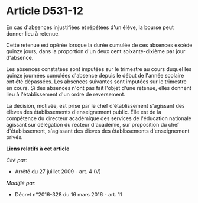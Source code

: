 # Article D531-12

En cas d'absences injustifiées et répétées d'un élève, la bourse peut donner lieu à retenue. 

Cette retenue est opérée lorsque la durée cumulée de ces absences excède quinze jours, dans la proportion d'un deux cent
soixante-dixième par jour d'absence. 

Les absences constatées sont imputées sur le trimestre au cours duquel les quinze journées cumulées d'absence depuis le début
de l'année scolaire ont été dépassées. Les absences suivantes sont imputées sur le trimestre en cours. Si des absences n'ont
pas fait l'objet d'une retenue, elles donnent lieu à l'établissement d'un ordre de reversement.  

La décision, motivée, est prise par le chef d'établissement s'agissant des élèves des établissements d'enseignement public.
Elle est de la compétence du directeur académique des services de l'éducation nationale agissant sur délégation du recteur
d'académie, sur proposition du chef d'établissement, s'agissant des élèves des établissements d'enseignement privés.

**Liens relatifs à cet article**

_Cité par_:

  - Arrêté du 27 juillet 2009 - art. 4 (V)

_Modifié par_:

  - Décret n°2016-328 du 16 mars 2016 - art. 11
